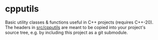 # cpputils

Basic utility classes &amp; functions useful in C++ projects (requires C++-20).
The headers in [src/cpputils](srd/cpputils) are meant to be copied into your project's
source tree, e.g. by including this project as a git submodule.
